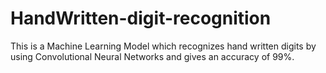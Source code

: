 # HandWritten-digit-recognition

This is a Machine Learning Model which recognizes hand written digits by using Convolutional Neural Networks and gives an accuracy of 99%.
